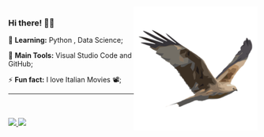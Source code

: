 <img src = ".github/ave.png" width = "250px" align = "right">

### Hi there! 👩‍💻


🌱 **Learning:** Python , Data Science;

:school_satchel: **Main Tools:** Visual Studio Code and GitHub;

⚡ **Fun fact:** I love Italian Movies 📽️;

---
<br>
<br>

<a href="https://github.com/brdoliveira/brdoliveira">
    <img height="180em" src="https://github-readme-stats.vercel.app/api?username=brdoliveira&show_icons=true&theme=dark&include_all_commits=true&count_private=true"/>
</a>

<a href="https://github.com/brdoliveira/brdoliveira">
  <img height="180em" src="https://github-readme-stats.vercel.app/api/top-langs/?username=brdoliveira&layout=compact&langs_count=7&theme=dark"/>
</a>

